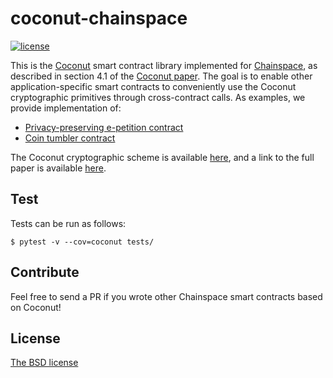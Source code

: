 # coconut-chainspace
[![license](https://img.shields.io/badge/license-BSD-brightgreen.svg)](https://github.com/asonnino/coconut-chainspace/blob/master/LICENSE) 


This is the [Coconut](https://github.com/asonnino/coconut) smart contract library implemented for [Chainspace](https://github.com/chainspace), as described in section 4.1 of the [Coconut paper](https://arxiv.org/abs/1802.07344). The goal is to enable other application-specific smart contracts to conveniently use the Coconut cryptographic primitives through cross-contract calls. As examples, we provide implementation of:
  - [Privacy-preserving e-petition contract](https://github.com/asonnino/coconut-chainspace/blob/master/contracts/petition.py)
  - [Coin tumbler contract](https://github.com/asonnino/coconut-chainspace/blob/master/contracts/tumbler.py)

The Coconut cryptographic scheme is available [here](https://github.com/asonnino/coconut), and a link to the full paper is available [here](https://arxiv.org/abs/1802.07344).


## Test
Tests can be run as follows:
```
$ pytest -v --cov=coconut tests/
```


## Contribute
Feel free to send a PR if you wrote other Chainspace smart contracts based on Coconut!


## License
[The BSD license](https://opensource.org/licenses/BSD-3-Clause)
